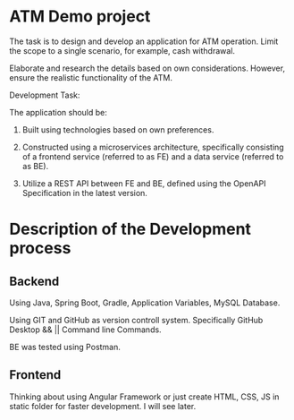 # ATM Demo project

The task is to design and develop an application for ATM operation. Limit the scope to a single scenario, for example, cash withdrawal.

Elaborate and research the details based on own considerations. However, ensure the realistic functionality of the ATM.

Development Task:

The application should be:

1) Built using technologies based on own preferences.

2) Constructed using a microservices architecture, specifically consisting of a frontend service (referred to as FE) and a data service (referred to as BE).

3) Utilize a REST API between FE and BE, defined using the OpenAPI Specification in the latest version.

# Description of the Development process

## Backend

Using Java, Spring Boot, Gradle, Application Variables, MySQL Database.

Using GIT and GitHub as version controll system. Specifically GitHub Desktop && || Command line Commands. 

BE was tested using Postman.

## Frontend

Thinking about using Angular Framework or just create HTML, CSS, JS in static folder for faster development. I will see later. 
